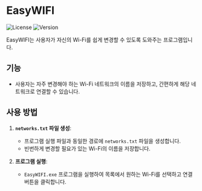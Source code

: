 # EasyWIFI

![License](https://img.shields.io/badge/license-MIT-brightgreen.svg)
![Version](https://img.shields.io/badge/version-1.0.0-blue.svg)

EasyWIFI는 사용자가 자신의 Wi-Fi를 쉽게 변경할 수 있도록 도와주는 프로그램입니다.

## 기능

- 사용자는 자주 변경해야 하는 Wi-Fi 네트워크의 이름을 저장하고, 간편하게 해당 네트워크로 연결할 수 있습니다.

## 사용 방법

1. **`networks.txt` 파일 생성**: 
   - 프로그램 실행 파일과 동일한 경로에 `networks.txt` 파일을 생성합니다.
   - 빈번하게 변경할 필요가 있는 Wi-Fi의 이름을 저장합니다.

2. **프로그램 실행**: 
   - `EasyWIFI.exe` 프로그램을 실행하여 목록에서 원하는 Wi-Fi를 선택하고 연결 버튼을 클릭합니다.